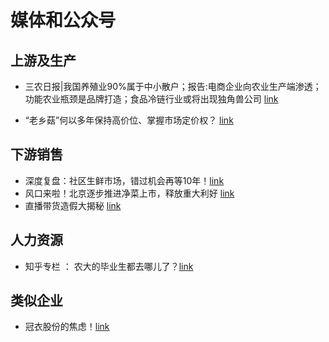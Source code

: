 # 媒体和公众号





## 上游及生产

* 三农日报|我国养殖业90%属于中小散户；报告:电商企业向农业生产端渗透；功能农业瓶颈是品牌打造；食品冷链行业或将出现独角兽公司 [link](https://mp.weixin.qq.com/s/6BeUHnQzYhiocn_zNRmWrQ) 

* “老乡菇”何以多年保持高价位、掌握市场定价权？ [link](https://mp.weixin.qq.com/s/wBDBqhuNoHdVAPeulH33tA)

  

## 下游销售

* 深度复盘：社区生鲜市场，错过机会再等10年！[link](https://mp.weixin.qq.com/s/XcoN7oNrZk70pjS7st2ALg) 
* 风口来啦！北京逐步推进净菜上市，释放重大利好 [link](https://mp.weixin.qq.com/s/Er1NFem6mt3YUkqjecD3SA) 
* 直播带货造假大揭秘 [link](https://mp.weixin.qq.com/s/MaLWrBFDo-sVo1AkpbxY9A)

## 人力资源

* 知乎专栏 ： 农大的毕业生都去哪儿了？[link](https://zhuanlan.zhihu.com/p/90257101)

## 类似企业

* 冠衣股份的焦虑！[link](https://mp.weixin.qq.com/s/LRovr3BUY2ho-qpj4tiL9w)

  





